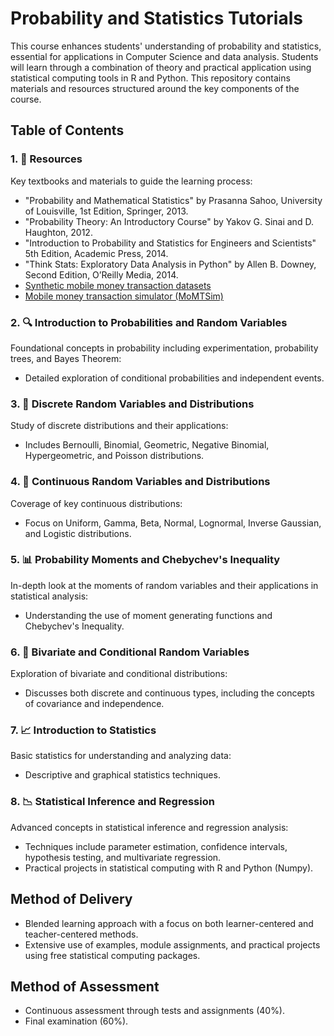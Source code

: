 # Probability and Statistics Tutorials

This course enhances students' understanding of probability and statistics, essential for applications in Computer Science and data analysis. Students will learn through a combination of theory and practical application using statistical computing tools in R and Python. This repository contains materials and resources structured around the key components of the course.

## Table of Contents

### 1. 📘 Resources
Key textbooks and materials to guide the learning process:
   - "Probability and Mathematical Statistics" by Prasanna Sahoo, University of Louisville, 1st Edition, Springer, 2013.
   - "Probability Theory: An Introductory Course" by Yakov G. Sinai and D. Haughton, 2012.
   - "Introduction to Probability and Statistics for Engineers and Scientists" 5th Edition, Academic Press, 2014.
   - "Think Stats: Exploratory Data Analysis in Python" by Allen B. Downey, Second Edition, O’Reilly Media, 2014.
   - [Synthetic mobile money transaction datasets](https://data.mendeley.com/datasets/zhj366m53p/2)
   - [Mobile money transaction simulator (MoMTSim)](https://doi.org/10.1109/ACCESS.2024.3439012)

### 2. 🔍 Introduction to Probabilities and Random Variables
Foundational concepts in probability including experimentation, probability trees, and Bayes Theorem:
   - Detailed exploration of conditional probabilities and independent events.

### 3. 🎲 Discrete Random Variables and Distributions
Study of discrete distributions and their applications:
   - Includes Bernoulli, Binomial, Geometric, Negative Binomial, Hypergeometric, and Poisson distributions.

### 4. 🔢 Continuous Random Variables and Distributions
Coverage of key continuous distributions:
   - Focus on Uniform, Gamma, Beta, Normal, Lognormal, Inverse Gaussian, and Logistic distributions.

### 5. 📊 Probability Moments and Chebychev's Inequality
In-depth look at the moments of random variables and their applications in statistical analysis:
   - Understanding the use of moment generating functions and Chebychev's Inequality.

### 6. 🔄 Bivariate and Conditional Random Variables
Exploration of bivariate and conditional distributions:
   - Discusses both discrete and continuous types, including the concepts of covariance and independence.

### 7. 📈 Introduction to Statistics
Basic statistics for understanding and analyzing data:
   - Descriptive and graphical statistics techniques.

### 8. 📉 Statistical Inference and Regression
Advanced concepts in statistical inference and regression analysis:
   - Techniques include parameter estimation, confidence intervals, hypothesis testing, and multivariate regression.
   - Practical projects in statistical computing with R and Python (Numpy).

## Method of Delivery

- Blended learning approach with a focus on both learner-centered and teacher-centered methods.
- Extensive use of examples, module assignments, and practical projects using free statistical computing packages.

## Method of Assessment

- Continuous assessment through tests and assignments (40%).
- Final examination (60%).

